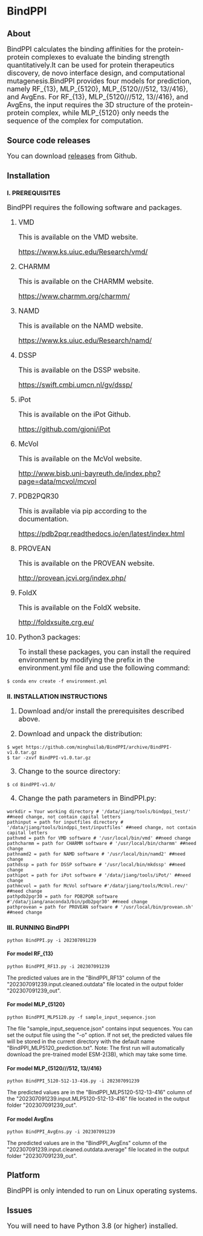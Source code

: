 # BindPPI
## About
<font size=4>

BindPPI calculates the binding affinities for the protein-protein complexes to evaluate the binding strength quantitatively.It can be used for protein therapeutics discovery, de novo interface design, and computational mutagenesis.BindPPI provides four models for prediction, namely RF_{13}, MLP_{5120}, MLP_{5120///512, 13//416}, and AvgEns. For RF_{13}, MLP_{5120///512, 13//416}, and AvgEns, the input requires the 3D structure of the protein-protein complex, while MLP_{5120} only needs the sequence of the complex for computation.

</font>

## Source code releases
<font size=4> 
  
You can download [releases](https://github.com/minghuilab/BindPPI/releases) from Github.

</font>

## Installation

### I. PREREQUISITES

<font size=4>

BindPPI requires the following software and packages.

1. VMD

   This is available on the VMD website.

   https://www.ks.uiuc.edu/Research/vmd/

2. CHARMM

   This is available on the CHARMM website.

   https://www.charmm.org/charmm/

3. NAMD

   This is available on the NAMD website.

   https://www.ks.uiuc.edu/Research/namd/

4. DSSP

   This is available on the DSSP website.

   https://swift.cmbi.umcn.nl/gv/dssp/

5. iPot

   This is available on the iPot Github.

   https://github.com/gjoni/iPot

6. McVol

   This is available on the McVol website.

   http://www.bisb.uni-bayreuth.de/index.php?page=data/mcvol/mcvol

7. PDB2PQR30

   This is available via pip according to the documentation.

   https://pdb2pqr.readthedocs.io/en/latest/index.html

8. PROVEAN

   This is available on the PROVEAN website.

   http://provean.jcvi.org/index.php/

9. FoldX

   This is available on the FoldX website.

   http://foldxsuite.crg.eu/

10. Python3 packages: 

    To install these packages, you can install the required environment by modifying the prefix in the environment.yml file and use the following command:

</font>

```
$ conda env create -f environment.yml
```

### II. INSTALLATION INSTRUCTIONS

<font size=4>

1. Download and/or install the prerequisites described above.

2. Download and unpack the distribution:

</font>

```
$ wget https://github.com/minghuilab/BindPPI/archive/BindPPI-v1.0.tar.gz
$ tar -zxvf BindPPI-v1.0.tar.gz
```

<font size=4>

3. Change to the source directory:

</font>

```
$ cd BindPPI-v1.0/
```

<font size=4>

4. Change the path parameters in BindPPI.py:

</font>

```
workdir = Your working directory # '/data/jiang/tools/bindppi_test/' ##need change, not contain capital letters
pathinput = path for inputfiles directory # '/data/jiang/tools/bindppi_test/inputfiles' ##need change, not contain capital letters
pathvmd = path for VMD software # '/usr/local/bin/vmd' ##need change
pathcharmm = path for CHARMM software # '/usr/local/bin/charmm' ##need change
pathnamd2 = path for NAMD software # '/usr/local/bin/namd2' ##need change
pathdssp = path for DSSP software # '/usr/local/bin/mkdssp' ##need change
pathipot = path for iPot software # '/data/jiang/tools/iPot/' ##need change
pathmcvol = path for McVol software #'/data/jiang/tools/McVol.rev/' ##need change
pathpdb2pqr30 = path for PDB2PQR software #'/data/jiang/anaconda3/bin/pdb2pqr30' ##need change
pathprovean = path for PROVEAN software # '/usr/local/bin/provean.sh' ##need change
```

### III. RUNNING BindPPI

```
python BindPPI.py -i 202307091239
```
#### For model RF_{13}
```
python BindPPI_RF13.py -i 202307091239
```
The predicted values are in the "BindPPI_RF13" column of the "202307091239.input.cleaned.outdata" file located in the output folder "202307091239_out".

#### For model MLP_{5120}
```
python BindPPI_MLP5120.py -f sample_input_sequence.json
```
The file "sample_input_sequence.json" contains input sequences. You can set the output file using the "-o" option. If not set, the predicted values file will be stored in the current directory with the default name "BindPPI_MLP5120_prediction.txt". Note: The first run will automatically download the pre-trained model ESM-2(3B), which may take some time.

#### For model MLP_{5120///512, 13//416}
```
python BindPPI_5120-512-13-416.py -i 202307091239
```
The predicted values are in the "BindPPI_MLP5120-512-13-416" column of the "202307091239.input.MLP5120-512-13-416" file located in the output folder "202307091239_out".

#### For model AvgEns
```
python BindPPI_AvgEns.py -i 202307091239
```
The predicted values are in the "BindPPI_AvgEns" column of the "202307091239.input.cleaned.outdata.average" file located in the output folder "202307091239_out".

## Platform

<font size=4>

BindPPI is only intended to run on Linux operating systems.

</font>

## Issues

<font size=4>

You will need to have Python 3.8 (or higher) installed.

</font>
